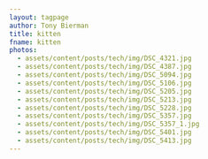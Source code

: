 ```yaml
---
layout: tagpage
author: Tony Bierman
title: kitten
fname: kitten
photos:
  - assets/content/posts/tech/img/DSC_4321.jpg
  - assets/content/posts/tech/img/DSC_4387.jpg
  - assets/content/posts/tech/img/DSC_5094.jpg
  - assets/content/posts/tech/img/DSC_5106.jpg
  - assets/content/posts/tech/img/DSC_5205.jpg
  - assets/content/posts/tech/img/DSC_5213.jpg
  - assets/content/posts/tech/img/DSC_5228.jpg
  - assets/content/posts/tech/img/DSC_5357.jpg
  - assets/content/posts/tech/img/DSC_5357_1.jpg
  - assets/content/posts/tech/img/DSC_5401.jpg
  - assets/content/posts/tech/img/DSC_5413.jpg
---
```

